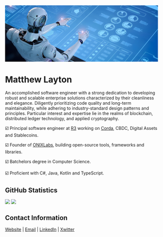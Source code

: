 ![Header](content/images/header.jpg)

# Matthew Layton

An accomplished software engineer with a strong dedication to developing robust and scalable enterprise solutions characterized by their cleanliness and elegance. Diligently prioritizing code quality and long-term maintainability, while adhering to industry-standard design patterns and principles. Particular interest and expertise lie in the realms of blockchain, distributed ledger technology, and applied cryptography.

☑️ Principal software engineer at [R3](https://r3.com/) working on [Corda](https://corda.net/), CBDC, Digital Assets and Stablecoins.

☑️ Founder of [ONIXLabs](https://www.onixlabs.io/), building open-source tools, frameworks and libraries.

☑️ Batchelors degree in Computer Science.

☑️ Proficient with C#, Java, Kotlin and TypeScript.

## GitHub Statistics

<div>
  <img height="160em" src="https://github-readme-stats.vercel.app/api?username=MrMatthewLayton&show_icons=true&hide_border=true&&count_private=true&include_all_commits=true" />
  <img height="160em" src="https://github-readme-stats.vercel.app/api/top-langs/?username=MrMatthewLayton&show_icons=true&hide_border=true&layout=compact&langs_count=8"/>
</div>

## Contact Information

[Website](https://www.onixlabs.io/) |  [Email](mailto:matthew.layton@live.co.uk) | [LinkedIn](https://www.linkedin.com/in/matthew-layton-85547829/) | [Xwitter](https://www.linkedin.com/in/matthew-layton-85547829/)
